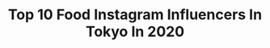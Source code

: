 ---
title: Top 10 Food Instagram Influencers In Tokyo In 2020
description: >-
  Find top food Instagram influencers in Tokyo in 2020. Most popular hashtags: #tokyo #food #japan #instafood.
platform: Instagram
hits: 83
text_top: Identify the most popular Instagram accounts on inBeat.
text_bottom: inBeat aggregates 83 Instagram influencers like this in Tokyo, Japan for you to work with.
profiles:
  - username: "cruse.jimny.girl"
    fullname: >-
      CRUSE JIMNY GIRL
    bio: >-
      TOKYO×JIMNY×GIRL🗼🚙👩 FOLLOW ME!! ショップやカーショーなどのイベント関連や雑誌の撮影など、オファーお待ちしております。Youtubeなど、コラボ関連のお問い合わせもお気軽にDMください☺️
    location: "Japan"
    followers: 14944
    engagement: 707
    commentsToLikes: 0.018558
    id: ckapckyct48ut0i78b8xjtck6
    verified: false
    hashtags: "#cargirls, #japanesegirl, #carstagram, #halloween"
  - username: "aytystyle"
    fullname: >-
      Ay&Ty Style
    bio: >-
      watches, wine and foods in Tokyo♡ 🌸plz credit if repost🌸 . 🎞 Video edit by Ty . 🍷#aytywine 🍽#aytydining #ayty_best10 #ayty_best20 #ayty_best30 .
    location: "Japan"
    followers: 29689
    engagement: 402
    commentsToLikes: 0.084881
    id: ck13958r0jldt0i195llnjno7
    verified: false
    hashtags: "#oysterperpetual36, #hermesminikelly, #alexandermcqueen, #hermeskellypicnic"
  - username: "t_taka_8186"
    fullname: >-
      T_Taka_8186
    bio: >-
      食べる事が好きで、お店が好きで、料理が好きで、料理人の方々が好きです 自分の愛するお店にはやたら通います 焼肉 寿司 中華 鰻 とんかつ 餃子 炭水化物が好物です お酒が飲めません、煙草も吸いません ただただ食べるだけの食いしん坊の庶民ですがよろしくお願い致します
    location: "Japan"
    followers: 18106
    engagement: 345
    commentsToLikes: 0.006640
    id: ck14jdc4wjrso0i19ivkjkxak
    verified: false
    hashtags: "#foodpics, #instafood, #shirokane, #food"
  - username: "karen_eel3"
    fullname: >-
      Karen
    bio: >-
      🇰🇷100% From✈︎JEJU/제주🌴>>>TOKYO🗼 Food/Beauty/Fashion/Travel/anime
    location: "Japan"
    followers: 15640
    engagement: 219
    commentsToLikes: 0.012330
    id: ck6ubej1893fk0j71iltb52s1
    verified: false
    hashtags: "#klavuu, #03mint, #cherish, #blackootd"
  - username: "hiro.sato.sushi"
    fullname: >-
      Hiroyuki Sato
    bio: >-
      Hakkoku Chef sushihakkoku@gmail.com
    location: "Japan"
    followers: 21121
    engagement: 437
    commentsToLikes: 0.009499
    id: ck5ciu6z3tdo50i11tbbxw0nw
    verified: false
    hashtags: "#oad, #michelin, #gault, #hakkoku"
  - username: "joeishere_joeofficial"
    fullname: >-
      西澤呈/Joe Nishizawa /GENIC/
    bio: >-
      西澤呈/GENIC/avex/2月28日/高3 作詞・作曲・編曲﻿・振り付け・映像編集 #GENIC #呈 my YouTube👇
    location: "Japan"
    followers: 9732
    engagement: 1673
    commentsToLikes: 0.034691
    id: ck6tm5zxh78l90j713cydzbom
    verified: false
    hashtags: "#genic, #celebration, #joe, #tiktok"
  - username: "thermos_k.k"
    fullname: >-
      サーモス【公式】 THERMOS_k.k
    bio: >-
      🌱サーモス公式アカウントです🌱 日々の生活を、ちょっと豊かにする情報をお届けします! ※いいね、リポストもさせていただくことがあります サーモス会員サイト「Club Thermos」もよろしくお願いします。 https://www.club-thermos.jp/
    location: "Japan"
    followers: 52060
    engagement: 284
    commentsToLikes: 0.005983
    id: ck14jg44lk5yy0i19jwh7hjjj
    verified: false
    hashtags: "#thermos, #repost, #lunch, #instamood"
  - username: "akicoco76"
    fullname: >-
      akiii♡
    bio: >-
      
    location: "Japan"
    followers: 2839
    engagement: 1818
    commentsToLikes: 0.032427
    id: ck0vv5f7ynmp30i19zzgbo3qs
    verified: false
    hashtags: "#sweets, #kawaii, #strawberry, #flower"
  - username: "smine27"
    fullname: >-
      TabiEats Shinichi
    bio: >-
      Food and Travel ⬇️ YouTube Channel
    location: "Japan"
    followers: 20405
    engagement: 399
    commentsToLikes: 0.047253
    id: ckf5op92w37610j23xqzxle8z
    verified: false
    hashtags: "#noodles, #japanesefood, #tokyo, #tasty"
  - username: "thejapantimes"
    fullname: >-
      The Japan Times
    bio: >-
      Official account of the most widely read English-language newspaper in #Japan. 日本で一番読まれている英字新聞・ジャパンタイムズ。Follow for #news, #food, #travel and more.
    location: "Japan"
    followers: 71266
    engagement: 219
    commentsToLikes: 0.006811
    id: ck0tx54x8hylk0i19d36irz0p
    verified: true
    hashtags: "#japanesecooking, #recipe, #nature, #japanesefood"
---